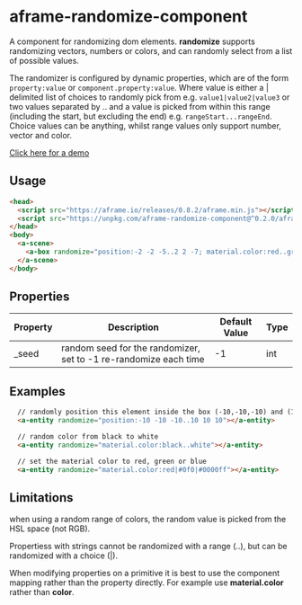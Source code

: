 # aframe-randomize-component

A component for randomizing dom elements.  **randomize** supports randomizing vectors, numbers or colors, and can randomly select from a list of possible values.

The randomizer is configured by dynamic properties, which are of the form ```property:value``` or ```component.property:value```. Where value is either a | delimited list of choices to randomly pick from e.g. ```value1|value2|value3``` or two values separated by .. and a value is picked from within this range (including the start, but excluding the end) e.g. ```rangeStart...rangeEnd```.  Choice values can be anything, whilst range values only support number, vector and color.

[Click here for a demo](https://harlyq.github.io/aframe-randomize-component/)

## Usage
```html
<head>
  <script src="https://aframe.io/releases/0.8.2/aframe.min.js"></script>
  <script src="https://unpkg.com/aframe-randomize-component@^0.2.0/aframe-randomize-component.js"></script>
</head>
<body>
  <a-scene>
    <a-box randomize="position:-2 -2 -5..2 2 -7; material.color:red..green; scale: 1 1 1|1.5 1.5 1.5|2 2 2;"></a-box>
  </a-scene>
</body>
```

## Properties
| Property | Description | Default Value | Type |
| -------- | ----------- | ------------- | ---- |
|_seed|random seed for the randomizer, set to -1 re-randomize each time|-1|int|

## Examples
```html
  // randomly position this element inside the box (-10,-10,-10) and (10,10,10)
  <a-entity randomize="position:-10 -10 -10..10 10 10"></a-entity>

  // random color from black to white
  <a-entity randomize="material.color:black..white"></a-entity>

  // set the material color to red, green or blue
  <a-entity randomize="material.color:red|#0f0|#0000ff"></a-entity>
```

## Limitations
when using a random range of colors, the random value is picked from the HSL space (not RGB).

Propertiess with strings cannot be randomized with a range (..), but can be randomized with a choice (|).

When modifying properties on a primitive it is best to use the component mapping rather than the property directly.  For example use **material.color** rather than **color**.